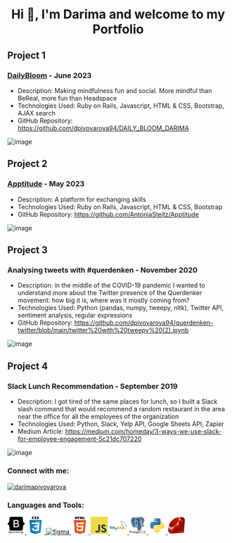 <h1 align="center">Hi 👋, I'm Darima and welcome to my Portfolio</h1>

## Project 1
### [DailyBloom](http://www.daily-bloom.me/) - June 2023
- Description: Making mindfulness fun and social. More mindful than BeReal, more fun than Headspace
- Technologies Used: Ruby on Rails, Javascript, HTML & CSS, Bootstrap, AJAX search
- GitHub Repository: https://github.com/dpivovarova94/DAILY_BLOOM_DARIMA 

<img width="530" alt="image" src="https://github.com/dpivovarova94/dpivovarova94/assets/19571243/a787a9c3-a082-4a01-b9c8-8a246f4f7609">


## Project 2
### [Apptitude](https://apptitude-antoniasteitz.herokuapp.com/) - May 2023
- Description: A platform for exchanging skills
- Technologies Used: Ruby on Rails, Javascript, HTML & CSS, Bootstrap
- GitHub Repository: https://github.com/AntoniaSteitz/Apptitude
  
<img width="1393" alt="image" src="https://github.com/dpivovarova94/dpivovarova94/assets/19571243/a0a16599-cea9-498c-8554-34c755e6ad60">


## Project 3
### Analysing tweets with #querdenken - November 2020
- Description: in the middle of the COVID-19 pandemic I wanted to understand more about the Twitter presence of the Querdenker movement: how big it is, where was it mostly coming from?
- Technologies Used: Python (pandas, numpy, tweepy, nltk), Twitter API, sentiment analysis, regular expressions
- GitHub Repository: https://github.com/dpivovarova94/querdenken-twitter/blob/main/twitter%20with%20tweepy%20(2).ipynb
  
![image](https://github.com/dpivovarova94/dpivovarova94/assets/19571243/ed2a0071-88cb-452e-950d-33a4b6f71fcd)

## Project 4
### Slack Lunch Recommendation - September 2019
- Description: I got tired of the same places for lunch, so I built a Slack slash command that would recommend a random restaurant in the area near the office for all the employees of the organization
- Technologies Used: Python, Slack, Yelp API, Google Sheets API, Zapier
- Medium Article: https://medium.com/homeday/3-ways-we-use-slack-for-employee-engagement-5c21dc707220
  
![image](https://github.com/dpivovarova94/dpivovarova94/assets/19571243/ba2c0e38-4e04-4662-9291-5fdbb70dcb3b)


<h3 align="left">Connect with me:</h3>
<p align="left">
<a href="https://linkedin.com/in/darimapivovarova" target="blank"><img align="center" src="https://raw.githubusercontent.com/rahuldkjain/github-profile-readme-generator/master/src/images/icons/Social/linked-in-alt.svg" alt="darimapivovarova" height="30" width="40" /></a>
</p>

<h3 align="left">Languages and Tools:</h3>
<p align="left"> <a href="https://getbootstrap.com" target="_blank" rel="noreferrer"> <img src="https://raw.githubusercontent.com/devicons/devicon/master/icons/bootstrap/bootstrap-plain-wordmark.svg" alt="bootstrap" width="40" height="40"/> </a> <a href="https://www.w3schools.com/css/" target="_blank" rel="noreferrer"> <img src="https://raw.githubusercontent.com/devicons/devicon/master/icons/css3/css3-original-wordmark.svg" alt="css3" width="40" height="40"/> </a> <a href="https://www.figma.com/" target="_blank" rel="noreferrer"> <img src="https://www.vectorlogo.zone/logos/figma/figma-icon.svg" alt="figma" width="40" height="40"/> </a> <a href="https://www.w3.org/html/" target="_blank" rel="noreferrer"> <img src="https://raw.githubusercontent.com/devicons/devicon/master/icons/html5/html5-original-wordmark.svg" alt="html5" width="40" height="40"/> </a> <a href="https://developer.mozilla.org/en-US/docs/Web/JavaScript" target="_blank" rel="noreferrer"> <img src="https://raw.githubusercontent.com/devicons/devicon/master/icons/javascript/javascript-original.svg" alt="javascript" width="40" height="40"/> </a> <a href="https://www.mysql.com/" target="_blank" rel="noreferrer"> <img src="https://raw.githubusercontent.com/devicons/devicon/master/icons/mysql/mysql-original-wordmark.svg" alt="mysql" width="40" height="40"/> </a> <a href="https://www.postgresql.org" target="_blank" rel="noreferrer"> <img src="https://raw.githubusercontent.com/devicons/devicon/master/icons/postgresql/postgresql-original-wordmark.svg" alt="postgresql" width="40" height="40"/> </a> <a href="https://www.python.org" target="_blank" rel="noreferrer"> <img src="https://raw.githubusercontent.com/devicons/devicon/master/icons/python/python-original.svg" alt="python" width="40" height="40"/> </a> <a href="https://www.ruby-lang.org/en/" target="_blank" rel="noreferrer"> <img src="https://raw.githubusercontent.com/devicons/devicon/master/icons/ruby/ruby-original.svg" alt="ruby" width="40" height="40"/> </a> </p>
